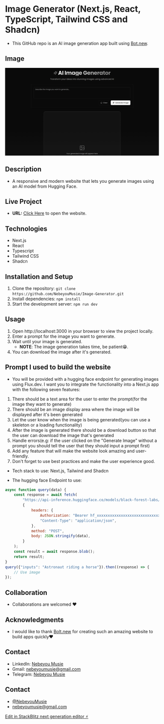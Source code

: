 # Image Generator (Next.js, React, TypeScript, Tailwind CSS and Shadcn)

- This GitHub repo is an AI image generation app built using [Bot.new](https://bolt.new/).

## Image

![image generation website](/public/images/imagegen.png)

## Description

- A responsive and modern website that lets you generate images using an AI model from Hugging Face. 

## Live Project

- **URL:** [Click Here](https://image-generator-delta-ochre.vercel.app/) to open the website.

## Technologies

- Next.js
- React
- Typescript
- Tailwind CSS
- Shadcn

## Installation and Setup

1. Clone the repository: `git clone https://github.com/NebeyouMusie/Image-Generator.git`
2. Install dependencies: `npm install`
3. Start the development server: `npm run dev`

## Usage

1. Open http://localhost:3000 in your browser to view the project locally.
2. Enter a prompt for the image you want to generate.
3. Wait until your image is generated.
   - **NOTE**: The image generation takes time, be patient😁.
4. You can download the image after it's generated.

## Prompt I used to build the website

- You will be provided with a hugging face endpoint for generating images using Flux.dev. I want you to integrate the functionality into a Next.js app with the following seven features:

1. There should be a text area for the user to enter the prompt(for the image they want to generate)
2. There should be an image display area where the image will be displayed after it's been generated
3. Let the user know when the image is being generated(you can use a skeleton or a loading functionality)
4. After the image is generated there should be a download button so that the user can download the image that's generated
5. Handle errors(e.g: if the user clicked on the "Generate Image" without a prompt you should tell the user that they should input a prompt first)
6. Add any feature that will make the website look amazing and user-friendly.
7. Don't forget to use best practices and make the user experience good.
- Tech stack to use: Next.js, Tailwind and Shadcn

- The hugging face Endpoint to use:
  
```javascript
async function query(data) {
    const response = await fetch(
        "https://api-inference.huggingface.co/models/black-forest-labs/FLUX.1-dev",
        {
            headers: {
                Authorization: "Bearer hf_xxxxxxxxxxxxxxxxxxxxxxxxxxxxxxxxx",
                "Content-Type": "application/json",
            },
            method: "POST",
            body: JSON.stringify(data),
        }
    );
    const result = await response.blob();
    return result;
}
query({"inputs": "Astronaut riding a horse"}).then((response) => {
    // Use image
});
```

## Collaboration
- Collaborations are welcomed ❤️

## Acknowledgments
 - I would like to thank [Bolt.new](https://bolt.new/) for creating such an amazing website to build apps quickly❤️
   
## Contact
 - LinkedIn: [Nebeyou Musie](https://www.linkedin.com/in/nebeyou-musie)
 - Gmail: nebeyoumusie@gmail.com
 - Telegram: [Nebeyou Musie](https://t.me/NebeyouMusie)

## Contact

- [@NebeyouMusie](https://github.com/NebeyouMusie)
- nebeyoumusie@gmail.com

[Edit in StackBlitz next generation editor ⚡️](https://stackblitz.com/~/github.com/NebeyouMusie/Image-Generator)
